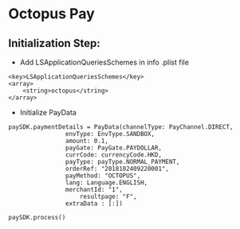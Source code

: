 # Octopus Pay

## Initialization Step: 

* Add LSApplicationQueriesSchemes in info .plist file 

```
<key>LSApplicationQueriesSchemes</key>
<array>
	<string>octopus</string>
</array>
```

* Initialize PayData

```
paySDK.paymentDetails = PayData(channelType: PayChannel.DIRECT,
				envType: EnvType.SANDBOX,
				amount: 0.1,
				payGate: PayGate.PAYDOLLAR,
				currCode: currencyCode.HKD,
				payType: payType.NORMAL_PAYMENT,
				orderRef: "2018102409220001",
				payMethod: "OCTOPUS",
				lang: Language.ENGLISH,
				merchantId: "1",
        			resultpage: "F",
				extraData : [:])
                                
paySDK.process()

```

